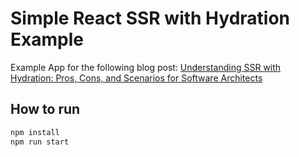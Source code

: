 # Simple React SSR with Hydration Example

Example App for the following blog post: [Understanding SSR with Hydration: Pros, Cons, and Scenarios for Software Architects](https://www.workingsoftware.dev/understanding-ssr-with-hydration-for-software-architects/)

## How to run

```bash
npm install
npm run start
```